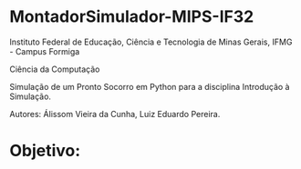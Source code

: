 # MontadorSimulador-MIPS-IF32

Instituto Federal de Educação, Ciência e Tecnologia de Minas Gerais, IFMG - Campus Formiga

Ciência da Computação

Simulação de um Pronto Socorro em Python para a disciplina Introdução à Simulação.

Autores: Álissom Vieira da Cunha, Luiz Eduardo Pereira.

# Objetivo:


